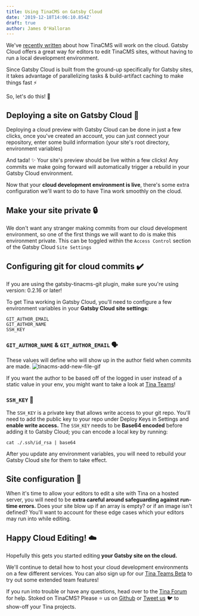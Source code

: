 ```yaml
---
title: Using TinaCMS on Gatsby Cloud
date: '2019-12-18T14:06:10.854Z'
draft: true
author: James O'Halloran
---
```


We've [recently written](/blog/editing-on-the-cloud/ 'TinaCMS on the cloud') about how TinaCMS will work on the cloud. Gatsby Cloud offers a great way for editors to edit TinaCMS sites, without having to run a local development environment.

Since Gatsby Cloud is built from the ground-up specifically for Gatsby sites, it takes advantage of parallelizing tasks & build-artifact caching to make things fast ⚡

So, let's do this! 🕺

## Deploying a site on Gatsby Cloud 🚀

Deploying a cloud preview with Gatsby Cloud can be done in just a few clicks, once you've created an account, you can just connect your repository, enter some build information (your site's root directory, environment variables)

And tada! ✨ Your site's preview should be live within a few clicks! Any commits we make going forward will automatically trigger a rebuild in your Gatsby Cloud environment.

Now that your **cloud development environment is live**, there's some extra configuration we'll want to do to have Tina work smoothly on the cloud.

## Make your site private 🔒

We don't want any stranger making commits from our cloud development environment, so one of the first things we will want to do is make this environment private. This can be toggled within the `Access Control` section of the Gatsby Cloud `Site Settings`

## Configuring git for cloud commits ✔️

<tip>
If you are using the gatsby-tinacms-git plugin, make sure you're using version: 0.2.16 or later!
</tip>

To get Tina working in Gatsby Cloud, you'll need to configure a few environment variables in your **Gatsby Cloud site settings**:

    GIT_AUTHOR_EMAIL
    GIT_AUTHOR_NAME
    SSH_KEY

### `GIT_AUTHOR_NAME` & `GIT_AUTHOR_EMAIL` 🗣️

These values will define who will show up in the author field when commits are made.
![tinacms-add-new-file-gif](/img/commit_author_scott.png)

If you want the author to be based off of the logged in user instead of a static value in your env, you might want to take a look at [Tina Teams](/teams 'Tina Teams')!

### `SSH_KEY` 🔑

The `SSH_KEY` is a private key that allows write access to your git repo. You'll need to add the public key to your repo under Deploy Keys in Settings and **enable write access.** The `SSH_KEY` needs to be **Base64 encoded** before adding it to Gatsby Cloud; you can encode a local key by running:

`cat ./.ssh/id_rsa | base64`

<tip>
After you update any environment variables, you will need to rebuild your Gatsby Cloud site for them to take effect.
</tip>

## Site configuration 🔨

When it's time to allow your editors to edit a site with Tina on a hosted server, you will need to be **extra careful around safeguarding against run-time errors.** Does your site blow up if an array is empty? or if an image isn't defined? You'll want to account for these edge cases which your editors may run into while editing.

## Happy Cloud Editing! ☁️

Hopefully this gets you started editing **your Gatsby site on the cloud.**

We'll continue to detail how to host your cloud development environments on a few different services. You can also sign up for our [Tina Teams Beta](http://tinacms.org/teams) to try out some extended team features!

If you run into trouble or have any questions, head over to the [Tina Forum](https://community.tinacms.org/) for help. Stoked on TinaCMS? Please ⭐️ us on [Github](https://github.com/tinacms/tinacms) or [Tweet us](https://twitter.com/Tina_cms) 🐦 to show-off your Tina projects.
